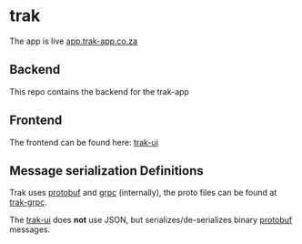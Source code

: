# trak

The app is live [app.trak-app.co.za](https://app.trak-app.co.za/)

## Backend

This repo contains the backend for the trak-app 

## Frontend

The frontend can be found here: [trak-ui](https://github.com/BenSlabbert/trak-ui)

## Message serialization Definitions

Trak uses [protobuf](https://github.com/protocolbuffers/protobuf/) and [grpc](https://github.com/protocolbuffers/protobuf/) (internally), the proto files can be found at [trak-grpc](https://github.com/BenSlabbert/trak-grpc).

The [trak-ui](https://github.com/BenSlabbert/trak-ui) does **not** use JSON, but serializes/de-serializes binary [protobuf](https://github.com/protocolbuffers/protobuf/) messages.
